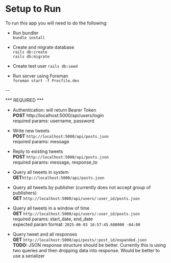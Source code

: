 # Setup to Run

To run this app you will need to do the following:  

* Run bundler  
`bundle install`  

* Create and migrate database  
`rails db:create`  
`rails db:migrate`  

* Create test user 
`rails db:seed`  

* Run server using Foreman  
`foreman start -f Procfile.dev`  


--

*** REQUIRED ***
- Authentication: will return Bearer Token  
**POST** http://localhost:5000/api/users/login  
required params: username, password  

- Write new tweets  
**POST** `http://localhost:5000/api/posts.json`  
required params: message  

- Reply to existing tweets  
**POST** `http://localhost:5000/api/posts.json`  
required params: message, response_to  

- Query all tweets in system  
**GET**`http://localhost:5000/api/posts.json`  

- Query all tweets by publisher (currently does not accept group of publishers)  
**GET** `http://localhost:5000/api/users/:user_id/posts.json`  

- Query all tweets in a window of time  
**GET** `http://localhost:5000/api/users/:user_id/posts.json`  
required params: start_date, end_date  
expected param format: `2025-06-03 16:57:45.608000 -04:00`  

- Query tweet and all responses  
**GET** `http://localhost:5000/api/posts/:post_id/expanded.json`  
**TODO:** JSON response structure should be better.  Currently this is using two queries and then dropping data into response. Would be better to use a serializer 